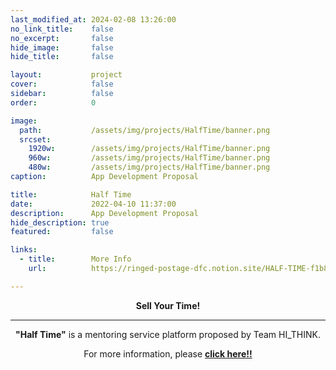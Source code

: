 ```yaml
---
last_modified_at: 2024-02-08 13:26:00
no_link_title:    false
no_excerpt:       false
hide_image:       false
hide_title:       false

layout:           project
cover:            false
sidebar:          false
order:            0

image:
  path:           /assets/img/projects/HalfTime/banner.png
  srcset:
    1920w:        /assets/img/projects/HalfTime/banner.png
    960w:         /assets/img/projects/HalfTime/banner.png
    480w:         /assets/img/projects/HalfTime/banner.png
caption:          App Development Proposal

title:            Half Time
date:             2022-04-10 11:37:00
description:      App Development Proposal
hide_description: true
featured:         false

links:
  - title:        More Info
    url:          https://ringed-postage-dfc.notion.site/HALF-TIME-f1b8e2965c20405b86f7edc228fd0082?pvs=4

---
```


<div align="center">


**Sell Your Time!**

---

**"Half Time"** is a mentoring service platform proposed by Team HI_THINK.

For more information, please [**click here!!**](https://ringed-postage-dfc.notion.site/HALF-TIME-f1b8e2965c20405b86f7edc228fd0082?pvs=4)
</div>